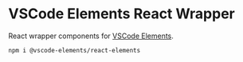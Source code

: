 # VSCode Elements React Wrapper

React wrapper components for [VSCode Elements](https://vscode-elements.github.io).

```bash
npm i @vscode-elements/react-elements
```
